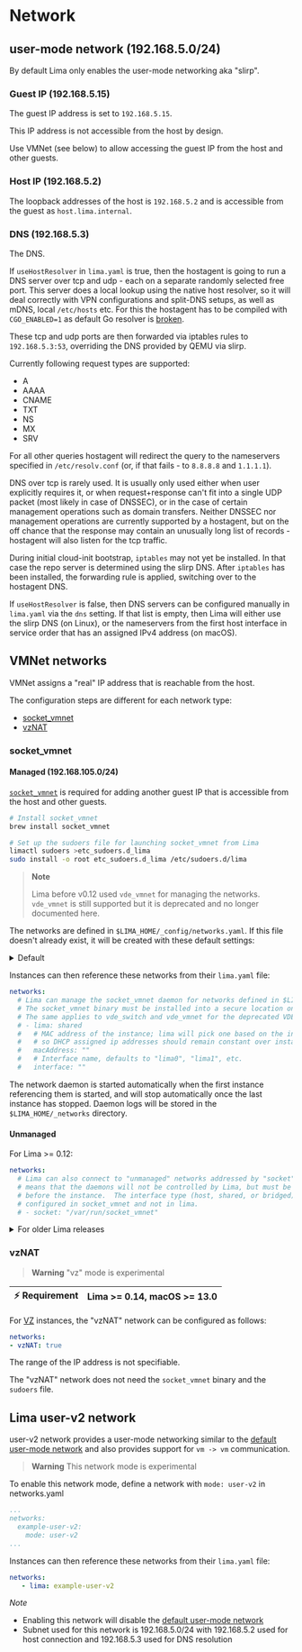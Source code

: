 # Network

## user-mode network (192.168.5.0/24)

By default Lima only enables the user-mode networking aka "slirp".

### Guest IP (192.168.5.15)

The guest IP address is set to `192.168.5.15`.

This IP address is not accessible from the host by design.

Use VMNet (see below) to allow accessing the guest IP from the host and other guests.

### Host IP (192.168.5.2)

The loopback addresses of the host is `192.168.5.2` and is accessible from the guest as `host.lima.internal`.

### DNS (192.168.5.3)

The DNS.

If `useHostResolver` in `lima.yaml` is true, then the hostagent is going to run a DNS server over tcp and udp - each on a separate randomly selected free port. This server does a local lookup using the native host resolver, so it will deal correctly with VPN configurations and split-DNS setups, as well as mDNS, local `/etc/hosts` etc. For this the hostagent has to be compiled with `CGO_ENABLED=1` as default Go resolver is [broken](https://github.com/golang/go/issues/12524).

These tcp and udp ports are then forwarded via iptables rules to `192.168.5.3:53`, overriding the DNS provided by QEMU via slirp.

Currently following request types are supported:

- A
- AAAA
- CNAME
- TXT
- NS
- MX
- SRV

For all other queries hostagent will redirect the query to the nameservers specified in `/etc/resolv.conf` (or, if that fails - to `8.8.8.8` and `1.1.1.1`).

DNS over tcp is rarely used. It is usually only used either when user explicitly requires it, or when request+response can't fit into a single UDP packet (most likely in case of DNSSEC), or in the case of certain management operations such as domain transfers. Neither DNSSEC nor management operations are currently supported by a hostagent, but on the off chance that the response may contain an unusually long list of records - hostagent will also listen for the tcp traffic.

During initial cloud-init bootstrap, `iptables` may not yet be installed. In that case the repo server is determined using the slirp DNS. After `iptables` has been installed, the forwarding rule is applied, switching over to the hostagent DNS.

If `useHostResolver` is false, then DNS servers can be configured manually in `lima.yaml` via the `dns` setting. If that list is empty, then Lima will either use the slirp DNS (on Linux), or the nameservers from the first host interface in service order that has an assigned IPv4 address (on macOS).

## VMNet networks

VMNet assigns a "real" IP address that is reachable from the host.

The configuration steps are different for each network type:
- [socket_vmnet](#socket_vmnet)
- [vzNAT](#vzNAT)

### socket_vmnet
#### Managed (192.168.105.0/24)

[`socket_vmnet`](https://github.com/lima-vm/socket_vmnet) is required for adding another guest IP that is accessible from the host and other guests.

```bash
# Install socket_vmnet
brew install socket_vmnet

# Set up the sudoers file for launching socket_vmnet from Lima
limactl sudoers >etc_sudoers.d_lima
sudo install -o root etc_sudoers.d_lima /etc/sudoers.d/lima
```

> **Note**
>
> Lima before v0.12 used `vde_vmnet` for managing the networks.
> `vde_vmnet` is still supported but it is deprecated and no longer documented here.

The networks are defined in `$LIMA_HOME/_config/networks.yaml`. If this file doesn't already exist, it will be created with these default
settings:

<details>
<summary>Default</summary>

<p>

```yaml
# Path to socket_vmnet executable. Because socket_vmnet is invoked via sudo it should be
# installed where only root can modify/replace it. This means also none of the
# parent directories should be writable by the user.
#
# The varRun directory also must not be writable by the user because it will
# include the socket_vmnet pid file. Those will be terminated via sudo, so replacing
# the pid file would allow killing of arbitrary privileged processes. varRun
# however MUST be writable by the daemon user.
#
# None of the paths segments may be symlinks, why it has to be /private/var
# instead of /var etc.
paths:
# socketVMNet requires Lima >= 0.12 .
# socketVMNet has precedence over vdeVMNet.
  socketVMNet: /opt/socket_vmnet/bin/socket_vmnet
# vdeSwitch and vdeVMNet are DEPRECATED.
  vdeSwitch: /opt/vde/bin/vde_switch
  vdeVMNet: /opt/vde/bin/vde_vmnet
  varRun: /private/var/run/lima
  sudoers: /private/etc/sudoers.d/lima

group: everyone

networks:
  shared:
    mode: shared
    gateway: 192.168.105.1
    dhcpEnd: 192.168.105.254
    netmask: 255.255.255.0
  bridged:
    mode: bridged
    interface: en0
    # bridged mode doesn't have a gateway; dhcp is managed by outside network
  host:
    mode: host
    gateway: 192.168.106.1
    dhcpEnd: 192.168.106.254
    netmask: 255.255.255.0
```

</p>

</details>

Instances can then reference these networks from their `lima.yaml` file:

```yaml
networks:
  # Lima can manage the socket_vmnet daemon for networks defined in $LIMA_HOME/_config/networks.yaml automatically.
  # The socket_vmnet binary must be installed into a secure location only alterable by the admin.
  # The same applies to vde_switch and vde_vmnet for the deprecated VDE mode.
  # - lima: shared
  #   # MAC address of the instance; lima will pick one based on the instance name,
  #   # so DHCP assigned ip addresses should remain constant over instance restarts.
  #   macAddress: ""
  #   # Interface name, defaults to "lima0", "lima1", etc.
  #   interface: ""
```

The network daemon is started automatically when the first instance referencing them is started,
and will stop automatically once the last instance has stopped. Daemon logs will be stored in the
`$LIMA_HOME/_networks` directory.

#### Unmanaged
For Lima >= 0.12:
```yaml
networks:
  # Lima can also connect to "unmanaged" networks addressed by "socket". This
  # means that the daemons will not be controlled by Lima, but must be started
  # before the instance.  The interface type (host, shared, or bridged) is
  # configured in socket_vmnet and not in lima.
  # - socket: "/var/run/socket_vmnet"
```

<details>
<summary>For older Lima releases</summary>

<p>

```yaml
networks:
  # vnl (virtual network locator) points to the vde_switch socket directory,
  # optionally with vde:// prefix
  # ⚠️  vnl is deprecated, use socket.
  # - vnl: "vde:///var/run/vde.ctl"
  #   # VDE Switch port number (not TCP/UDP port number). Set to 65535 for PTP mode.
  #   # Builtin default: 0
  #   switchPort: 0
  #   # MAC address of the instance; lima will pick one based on the instance name,
  #   # so DHCP assigned ip addresses should remain constant over instance restarts.
  #   macAddress: ""
  #   # Interface name, defaults to "lima0", "lima1", etc.
  #   interface: ""
```
</p>

</details>

### vzNAT

> **Warning**
> "vz" mode is experimental

| :zap: Requirement | Lima >= 0.14, macOS >= 13.0 |
|-------------------|-----------------------------|

For [VZ](./vmtype.md) instances, the "vzNAT" network can be configured as follows:
```yaml
networks:
- vzNAT: true
```

The range of the IP address is not specifiable.

The "vzNAT" network does not need the `socket_vmnet` binary and the `sudoers` file.

## Lima user-v2 network

user-v2 network provides a user-mode networking similar to the [default user-mode network](#user-mode-network--1921685024-) and also provides support for `vm -> vm` communication.

> **Warning**
> This network mode is experimental

To enable this network mode, define a network with `mode: user-v2` in networks.yaml 

```yaml
...
networks:
  example-user-v2:
    mode: user-v2
...
```

Instances can then reference these networks from their `lima.yaml` file:

```yaml
networks:
   - lima: example-user-v2
```

_Note_

- Enabling this network will disable the [default user-mode network](#user-mode-network--1921685024-)
- Subnet used for this network is 192.168.5.0/24 with 192.168.5.2 used for host connection and 192.168.5.3 used for DNS resolution

